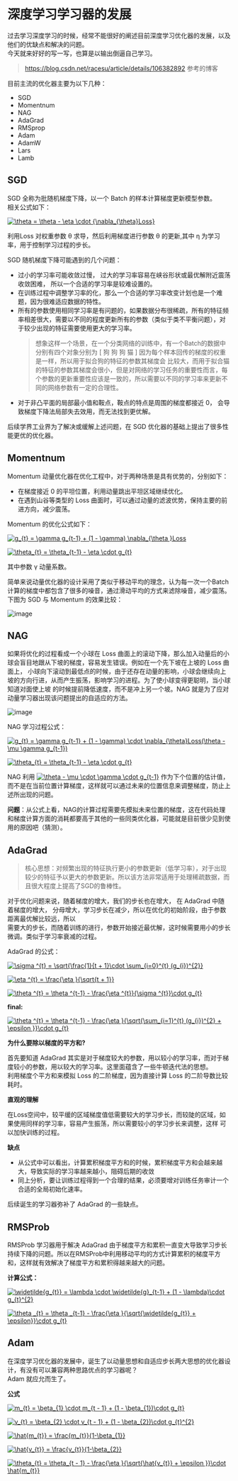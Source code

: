 # 深度学习学习器的发展

过去学习深度学习的时候，经常不能很好的阐述目前深度学习优化器的发展，以及他们的优缺点和解决的问题。  
今天就来好好的写一写，也算是以输出倒逼自己学习。

> https://blog.csdn.net/racesu/article/details/106382892  参考的博客

目前主流的优化器主要为以下几种：

* SGD
* Momentnum
* NAG 
* AdaGrad 
* RMSprop
* Adam
* AdamW
* Lars
* Lamb

## SGD

SGD 全称为批随机梯度下降，以一个 Batch 的样本计算梯度更新模型参数。  
相关公式如下：  

<a href="https://www.codecogs.com/eqnedit.php?latex=\theta&space;=&space;\theta&space;-&space;\eta&space;\cdot&space;{\nabla_{\theta}Loss}" target="_blank"><img src="https://latex.codecogs.com/gif.latex?\theta&space;=&space;\theta&space;-&space;\eta&space;\cdot&space;{\nabla_{\theta}Loss}" title="\theta = \theta - \eta \cdot {\nabla_{\theta}Loss}" /></a>

利用Loss 对权重参数 θ 求导，然后利用梯度进行参数 θ 的更新,其中 η 为学习率，用于控制学习过程的步长。  

SGD 随机梯度下降可能遇到的几个问题：

* 过小的学习率可能收敛过慢， 过大的学习率容易在峡谷形状或最优解附近震荡收敛困难， 所以一个合适的学习率是较难设置的。
* 在训练过程中调整学习率的化，那么一个合适的学习率改变计划也是一个难题，因为很难适应数据的特性。
* 所有的参数使用相同学习率是有问题的，如果数据分布很稀疏，所有的特征频率相差很大，需要以不同的程度更新所有的参数（类似于类不平衡问题），对于较少出现的特征需要使用更大的学习率。  
    > 想象这样一个场景，在一个分类网络的训练中，有一个Batch的数据中分别有四个对象分别为 [ 狗 狗 狗 猫 ] 因为每个样本回传的梯度的权重是一样，所以用于拟合狗的特征的参数其梯度会
    > 比较大，而用于拟合猫的特征的参数其梯度会很小，但是对网络的学习任务的重要性而言，每个参数的更新重要性应该是一致的，所以需要以不同的学习率来更新不同的网络参数有一定的合理性。
* 对于非凸平面的局部最小值和鞍点，鞍点的特点是周围的梯度都接近 0， 会导致梯度下降法局部失去效用，而无法找到更优解。

后续学界工业界为了解决或缓解上述问题，在 SGD 优化器的基础上提出了很多性能更优的优化器。

## Momentnum

Momentum 动量优化器在优化工程中，对于两种场景是具有优势的，分别如下：  

* 在梯度接近 0 的平坦位置，利用动量跳出平坦区域继续优化。
* 在遇到山谷等类型的 Loss 曲面时，可以通过动量的滤波优势，保持主要的前进方向，减少震荡。  

Momentum 的优化公式如下：

<a href="https://www.codecogs.com/eqnedit.php?latex=g_{t}&space;=&space;\gamma&space;g_{t-1}&space;&plus;&space;(1&space;-&space;\gamma)&space;\nabla_{\theta&space;}Loss" target="_blank"><img src="https://latex.codecogs.com/gif.latex?g_{t}&space;=&space;\gamma&space;g_{t-1}&space;&plus;&space;(1&space;-&space;\gamma)&space;\nabla_{\theta&space;}Loss" title="g_{t} = \gamma g_{t-1} + (1 - \gamma) \nabla_{\theta }Loss" /></a>  

<a href="https://www.codecogs.com/eqnedit.php?latex=\theta_{t}&space;=&space;\theta_{t-1}&space;-&space;\eta&space;\cdot&space;g_{t}" target="_blank"><img src="https://latex.codecogs.com/gif.latex?\theta_{t}&space;=&space;\theta_{t-1}&space;-&space;\eta&space;\cdot&space;g_{t}" title="\theta_{t} = \theta_{t-1} - \eta \cdot g_{t}" /></a>

其中参数 γ 动量系数。  

简单来说动量优化器的设计采用了类似于移动平均的理念，认为每一次一个Batch计算的梯度中都包含了很多的噪音，通过滑动平均的方式来滤除噪音，减少震荡。  
下图为 SGD 与 Momentum 的效果比较： 

![image](https://user-images.githubusercontent.com/78289886/121833002-fc807000-ccfd-11eb-8849-2d3a89a45e37.png)

## NAG

如果将优化的过程看成一个小球在 Loss 曲面上的滚动下降，那么加入动量后的小球会盲目地跟从下坡的梯度，容易发生错误。例如在一个先下坡在上坡的 Loss 曲面上，
小球向下滚动到最低点的时候，由于还存在动量的影响，小球会继续向上坡的方向行进，从而产生振荡，影响学习的进程。为了使小球变得更聪明，当小球知道对面使上坡
的时候提前降低速度，而不是冲上另一个坡。NAG 就是为了应对动量学习器出现该问题提出的自适应的方法。

![image](https://user-images.githubusercontent.com/78289886/122141670-62950080-ce80-11eb-908c-1ae2716836bd.png)

NAG 学习过程公式：  

<a href="https://www.codecogs.com/eqnedit.php?latex=g_{t}&space;=&space;\gamma&space;g_{t-1}&space;&plus;&space;(1&space;-&space;\gamma)&space;\cdot&space;\nabla_{\theta}Loss(\theta&space;-&space;\mu&space;\gamma&space;g_{t-1})" target="_blank"><img src="https://latex.codecogs.com/gif.latex?g_{t}&space;=&space;\gamma&space;g_{t-1}&space;&plus;&space;(1&space;-&space;\gamma)&space;\cdot&space;\nabla_{\theta}Loss(\theta&space;-&space;\mu&space;\gamma&space;g_{t-1})" title="g_{t} = \gamma g_{t-1} + (1 - \gamma) \cdot \nabla_{\theta}Loss(\theta - \mu \gamma g_{t-1})" /></a>

<a href="https://www.codecogs.com/eqnedit.php?latex=\theta_{t}&space;=&space;\theta_{t-1}&space;-&space;\eta&space;\cdot&space;g_{t}" target="_blank"><img src="https://latex.codecogs.com/gif.latex?\theta_{t}&space;=&space;\theta_{t-1}&space;-&space;\eta&space;\cdot&space;g_{t}" title="\theta_{t} = \theta_{t-1} - \eta \cdot g_{t}" /></a>

NAG 利用 <a href="https://www.codecogs.com/eqnedit.php?latex=\theta&space;-&space;\mu&space;\cdot&space;\gamma&space;\cdot&space;g_{t-1}" target="_blank"><img src="https://latex.codecogs.com/gif.latex?\theta&space;-&space;\mu&space;\cdot&space;\gamma&space;\cdot&space;g_{t-1}" title="\theta - \mu \cdot \gamma \cdot g_{t-1}" /></a> 作为下个位置的估计值，而不是在当前位置计算梯度，这样就可以通过未来的位置信息来调整梯度，防止上述所出现的问题。

**问题**：从公式上看，NAG的计算过程需要先模拟未来位置的梯度，这在代码处理和梯度计算方面的消耗都要高于其他的一些同类优化器，可能就是目前很少见到使用的原因吧（猜测）。

## AdaGrad

> 核心思想：对频繁出现的特征执行更小的参数更新（低学习率），对于出现较少的特征予以更大的参数更新。所以该方法非常适用于处理稀疏数据，而且很大程度上提高了SGD的鲁棒性。

对于优化问题来说，随着梯度的增大，我们的步长也在增大， 在 AdaGrad 中随着梯度的增大， 分母增大，学习步长在减少，所以在优化的初始阶段，由于参数距离最优解比较远，所以  
需要大的步长，而随着训练的进行，参数开始接近最优解，这时候需要用小的步长微调。类似于学习率衰减的过程。

AdaGrad 的公式：  

<a href="https://www.codecogs.com/eqnedit.php?latex=\sigma&space;^{t}&space;=&space;\sqrt{\frac{1}{t&space;&plus;&space;1}\cdot&space;\sum_{i=0}^{t}&space;(g_{i})^{2}}" target="_blank"><img src="https://latex.codecogs.com/gif.latex?\sigma&space;^{t}&space;=&space;\sqrt{\frac{1}{t&space;&plus;&space;1}\cdot&space;\sum_{i=0}^{t}&space;(g_{i})^{2}}" title="\sigma ^{t} = \sqrt{\frac{1}{t + 1}\cdot \sum_{i=0}^{t} (g_{i})^{2}}" /></a>  

<a href="https://www.codecogs.com/eqnedit.php?latex=\eta&space;^{t}&space;=&space;\frac{\eta&space;}{\sqrt{t&space;-&space;1}}" target="_blank"><img src="https://latex.codecogs.com/gif.latex?\eta&space;^{t}&space;=&space;\frac{\eta&space;}{\sqrt{t&space;+&space;1}}" title="\eta ^{t} = \frac{\eta }{\sqrt{t + 1}}" /></a>  

<a href="https://www.codecogs.com/eqnedit.php?latex=\theta&space;^{t}&space;=&space;\theta&space;^{t-1}&space;-&space;\frac{\eta&space;^{t}}{\sigma&space;^{t}}\cdot&space;g_{t}" target="_blank"><img src="https://latex.codecogs.com/gif.latex?\theta&space;^{t}&space;=&space;\theta&space;^{t-1}&space;-&space;\frac{\eta&space;^{t}}{\sigma&space;^{t}}\cdot&space;g_{t}" title="\theta ^{t} = \theta ^{t-1} - \frac{\eta ^{t}}{\sigma ^{t}}\cdot g_{t}" /></a>

**final:**  

<a href="https://www.codecogs.com/eqnedit.php?latex=\theta&space;^{t}&space;=&space;\theta&space;^{t-1}&space;-&space;\frac{\eta&space;}{\sqrt{\sum_{i=1}^{t}&space;(g_{i})^{2}&space;&plus;&space;\epsilon&space;}}\cdot&space;g_{t}" target="_blank"><img src="https://latex.codecogs.com/gif.latex?\theta&space;^{t}&space;=&space;\theta&space;^{t-1}&space;-&space;\frac{\eta&space;}{\sqrt{\sum_{i=1}^{t}&space;(g_{i})^{2}&space;&plus;&space;\epsilon&space;}}\cdot&space;g_{t}" title="\theta ^{t} = \theta ^{t-1} - \frac{\eta }{\sqrt{\sum_{i=1}^{t} (g_{i})^{2} + \epsilon }}\cdot g_{t}" /></a>  

**为什么要除以梯度的平方和?**  

首先要知道 AdaGrad 其实是对于梯度较大的参数，用以较小的学习率，而对于梯度较小的参数，用以较大的学习率。这里面蕴含了一些牛顿迭代法的思想。  
利用梯度个平方和来模拟 Loss 的二阶梯度，因为直接计算 Loss 的二阶导数比较耗时。

**直观的理解**

在Loss空间中，较平缓的区域梯度值低需要较大的学习步长，而较陡的区域，如果使用同样的学习率，容易产生振荡，所以需要较小的学习步长来调整，这样
可以加快训练的过程。

**缺点**

* 从公式中可以看出，计算累积梯度平方和的时候，累积梯度平方和会越来越大，导致实际的学习率越来越小，阻碍后期的收敛
* 同上分析，要让训练过程得到一个合理的结果，必须要增对训练任务审计一个合适的全局初始化速率。

后续诞生的学习器弥补了 AdaGrad 的一些缺点。

## RMSProb

RMSProb 学习器用于解决 AdaGrad 由于梯度平方和累积一直变大导致学习步长持续下降的问题。所以在RMSProb中利用移动平均的方式计算累积的梯度平方  
和，这样就有效解决了梯度平方和累积得越来越大的问题。

**计算公式：**

<a href="https://www.codecogs.com/eqnedit.php?latex=\widetilde{g_{t}}&space;=&space;\lambda&space;\cdot&space;\widetilde{g}_{t-1}&space;&plus;&space;(1&space;-&space;\lambda)\cdot&space;g_{t}^{2}" target="_blank"><img src="https://latex.codecogs.com/gif.latex?\widetilde{g_{t}}&space;=&space;\lambda&space;\cdot&space;\widetilde{g}_{t-1}&space;&plus;&space;(1&space;-&space;\lambda)\cdot&space;g_{t}^{2}" title="\widetilde{g_{t}} = \lambda \cdot \widetilde{g}_{t-1} + (1 - \lambda)\cdot g_{t}^{2}" /></a>

<a href="https://www.codecogs.com/eqnedit.php?latex=\theta&space;_{t}&space;=&space;\theta&space;_{t-1}&space;-&space;\frac{\eta&space;}{\sqrt{\widetilde{g_{t}}&space;&plus;&space;\epsilon}}\cdot&space;g_{t}" target="_blank"><img src="https://latex.codecogs.com/gif.latex?\theta&space;_{t}&space;=&space;\theta&space;_{t-1}&space;-&space;\frac{\eta&space;}{\sqrt{\widetilde{g_{t}}&space;&plus;&space;\epsilon}}\cdot&space;g_{t}" title="\theta _{t} = \theta _{t-1} - \frac{\eta }{\sqrt{\widetilde{g_{t}} + \epsilon}}\cdot g_{t}" /></a>

## Adam

在深度学习优化器的发展中，诞生了以动量思想和自适应步长两大思想的优化器设计，有没有可以兼容两种思路优点的学习器呢？  
Adam 就应允而生了。

**公式**

<a href="https://www.codecogs.com/eqnedit.php?latex=m_{t}&space;=&space;\beta_{1}&space;\cdot&space;m_{t&space;-&space;1}&space;&plus;&space;(1&space;-&space;\beta_{1})\cdot&space;g_{t}" target="_blank"><img src="https://latex.codecogs.com/gif.latex?m_{t}&space;=&space;\beta_{1}&space;\cdot&space;m_{t&space;-&space;1}&space;&plus;&space;(1&space;-&space;\beta_{1})\cdot&space;g_{t}" title="m_{t} = \beta_{1} \cdot m_{t - 1} + (1 - \beta_{1})\cdot g_{t}" /></a>

<a href="https://www.codecogs.com/eqnedit.php?latex=v_{t}&space;=&space;\beta_{2}&space;\cdot&space;v_{t&space;-&space;1}&space;&plus;&space;(1&space;-&space;\beta_{2})\cdot&space;g_{t}^{2}" target="_blank"><img src="https://latex.codecogs.com/gif.latex?v_{t}&space;=&space;\beta_{2}&space;\cdot&space;v_{t&space;-&space;1}&space;&plus;&space;(1&space;-&space;\beta_{2})\cdot&space;g_{t}^{2}" title="v_{t} = \beta_{2} \cdot v_{t - 1} + (1 - \beta_{2})\cdot g_{t}^{2}" /></a>

<a href="https://www.codecogs.com/eqnedit.php?latex=\hat{m_{t}}&space;=&space;\frac{m_{t}}{1-\beta_{1}}" target="_blank"><img src="https://latex.codecogs.com/gif.latex?\hat{m_{t}}&space;=&space;\frac{m_{t}}{1-\beta_{1}}" title="\hat{m_{t}} = \frac{m_{t}}{1-\beta_{1}}" /></a>

<a href="https://www.codecogs.com/eqnedit.php?latex=\hat{v_{t}}&space;=&space;\frac{v_{t}}{1-\beta_{2}}" target="_blank"><img src="https://latex.codecogs.com/gif.latex?\hat{v_{t}}&space;=&space;\frac{v_{t}}{1-\beta_{2}}" title="\hat{v_{t}} = \frac{v_{t}}{1-\beta_{2}}" /></a>

<a href="https://www.codecogs.com/eqnedit.php?latex=\theta_{t}&space;=&space;\theta_{t&space;-&space;1}&space;-&space;\frac{\eta&space;}{\sqrt{\hat{v_{t}}&space;&plus;&space;\epsilon&space;}}\cdot&space;\hat{m_{t}}" target="_blank"><img src="https://latex.codecogs.com/gif.latex?\theta_{t}&space;=&space;\theta_{t&space;-&space;1}&space;-&space;\frac{\eta&space;}{\sqrt{\hat{v_{t}}&space;&plus;&space;\epsilon&space;}}\cdot&space;\hat{m_{t}}" title="\theta_{t} = \theta_{t - 1} - \frac{\eta }{\sqrt{\hat{v_{t}} + \epsilon }}\cdot \hat{m_{t}}" /></a>




